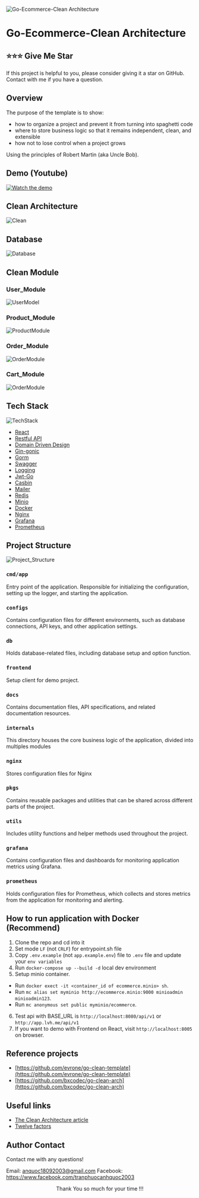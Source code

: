 ![Go-Ecommerce-Clean Architecture](docs/static/main.excalidraw.svg)

# Go-Ecommerce-Clean Architecture

## ⭐⭐⭐ Give Me Star

If this project is helpful to you, please consider giving it a star on GitHub. Contact with me if you have a question.

## Overview

The purpose of the template is to show:

- how to organize a project and prevent it from turning into spaghetti code
- where to store business logic so that it remains independent, clean, and extensible
- how not to lose control when a project grows

Using the principles of Robert Martin (aka Uncle Bob).

## Demo (Youtube)

[![Watch the demo](docs/static/screeen.png)](https://www.youtube.com/watch?v=v5L2c1o0I7M)

## Clean Architecture

![Clean](docs/static/clean.excalidraw.svg)

## Database

![Database](docs/static/database.png)

## Clean Module

### User_Module

![UserModel](docs/static/user_module.excalidraw.svg)

### Product_Module

![ProductModule](docs/static/product_module.excalidraw.svg)

### Order_Module

![OrderModule](docs/static/order_module.excalidraw.svg)

### Cart_Module

![OrderModule](docs/static/cart_module.excalidraw.svg)

## Tech Stack

![TechStack](docs/static/techstack.excalidraw.svg)

- [React](https://react.dev)
- [Restful API](https://docs.github.com/en/rest?apiVersion=2022-11-28)
- [Domain Driven Design](https://flowframework.readthedocs.io/en/stable/TheDefinitiveGuide/PartI/ConceptsOfModernProgramming.html)
- [Gin-gonic](https://github.com/gin-gonic/gin)
- [Gorm](https://github.com/go-gorm/gorm)
- [Swagger](https://github.com/swagger-api)
- [Logging](https://github.com/uber-go/zap)
- [Jwt-Go](https://github.com/golang-jwt/jwt)
- [Casbin](https://github.com/casbin/casbin)
- [Mailer](https://github.com/go-gomail/gomail)
- [Redis](https://github.com/redis/go-redis)
- [Minio](https://github.com/minio/minio-go)
- [Docker](https://www.docker.com/)
- [Nginx](https://nginx.org/)
- [Grafana](https://grafana.com/docs/grafana-cloud/monitor-infrastructure/integrations/integration-reference/integration-golang/)
- [Prometheus](https://github.com/prometheus/client_golang)

## Project Structure

![Project_Structure](docs/static/project_structure.excalidraw.svg)

### `cmd/app`

Entry point of the application. Responsible for initializing the configuration, setting up the logger, and starting the application.

### `configs`

Contains configuration files for different environments, such as database connections, API keys, and other application settings.

### `db`

Holds database-related files, including database setup and option function.

### `frontend`

Setup client for demo project.

### `docs`

Contains documentation files, API specifications, and related documentation resources.

### `internals`

This directory houses the core business logic of the application, divided into multiples modules

### `nginx`

Stores configuration files for Nginx

### `pkgs`

Contains reusable packages and utilities that can be shared across different parts of the project.

### `utils`

Includes utility functions and helper methods used throughout the project.

### `grafana`

Contains configuration files and dashboards for monitoring application metrics using Grafana.

### `prometheus`

Holds configuration files for Prometheus, which collects and stores metrics from the application for monitoring and alerting.

## How to run application with Docker (Recommend)

1. Clone the repo and cd into it
2. Set mode `LF` (not `CRLF`) for entrypoint.sh file
3. Copy `.env.example` (not `app.example.env`) file to `.env` file and update your `env variables`
4. Run `docker-compose up --build -d` local dev environment
5. Setup minio container.

- Run `docker exect -it <container_id of ecommerce.minio> sh`.
- Run `mc alias set myminio http://ecommerce.minio:9000 minioadmin minioadmin123`.
- Run `mc anonymous set public myminio/ecommerce`.

6. Test api with BASE_URL is `http://localhost:8080/api/v1` or `http://app.lvh.me/api/v1`
7. If you want to demo with Frontend on React, visit `http://localhost:8005` on browser.

## Reference projects

- [https://github.com/evrone/go-clean-template](https://github.com/evrone/go-clean-template)
- [https://github.com/bxcodec/go-clean-arch](https://github.com/bxcodec/go-clean-arch)

## Useful links

- [The Clean Architecture article](https://blog.cleancoder.com/uncle-bob/2012/08/13/the-clean-architecture.html)
- [Twelve factors](https://12factor.net/ru/)

## Author Contact

Contact me with any questions!<br>

Email: anquoc18092003@gmail.com
Facebook: https://www.facebook.com/tranphuocanhquoc2003

<p style="text-align:center">Thank You so much for your time !!!</p>
